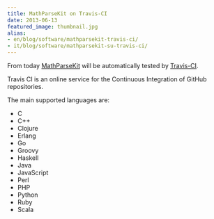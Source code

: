 ```yaml
---
title: MathParseKit on Travis-CI
date: 2013-06-13
featured_image: thumbnail.jpg
alias:
- en/blog/software/mathparsekit-travis-ci/
- it/blog/software/mathparsekit-su-travis-ci/
---
```

From today [MathParseKit][mpk-github-url] will be automatically tested by [Travis-CI][travis-ci-url].

Travis CI is an online service for the Continuous Integration of GitHub repositories.

The main supported languages are:
- C
- C++
- Clojure
- Erlang
- Go
- Groovy
- Haskell
- Java
- JavaScript
- Perl
- PHP
- Python
- Ruby
- Scala

[mpk-github-url]: http://github.com/B3rn475/MathParseKit
[travis-ci-url]: https://travis-ci.org/
